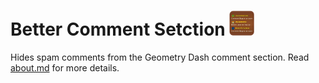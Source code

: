# Better Comment Setction <img src="logo.png" width="40" alt="the mod's logo" />
Hides spam comments from the Geometry Dash comment section. Read <a href="about.md">about.md</a> for more details.
